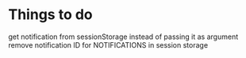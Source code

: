 # Things to do
get notification from sessionStorage instead of passing it as argument
remove notification ID  for NOTIFICATIONS in session storage
